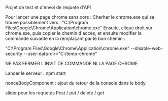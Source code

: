 Projet de test et d'envoi de requete d'API

Pour lancer une page chrome sans cors :
Cherher le chrome.exe qui se trouve possiblement vers : "C:\Program Files\Google\Chrome\Application\chrome.exe"
Ensuite, clique droit sur chrome.exe, puis copier le chemin d'accès, et ensuite modifier la commande suivante en la remplaçant par le bon chemin :

"C:\Program Files\Google\Chrome\Application\chrome.exe" --disable-web-security --user-data-dir="C:/temp-chrome"

NE PAS FERMER L'INVIT DE COMMANDE NI LA PAGE CHROME

Lancer le serveur : npm start

nonceBodyComponent : ajout du retour de la console dans le body. 

slider pour les requetes Post / put / delete / get 
